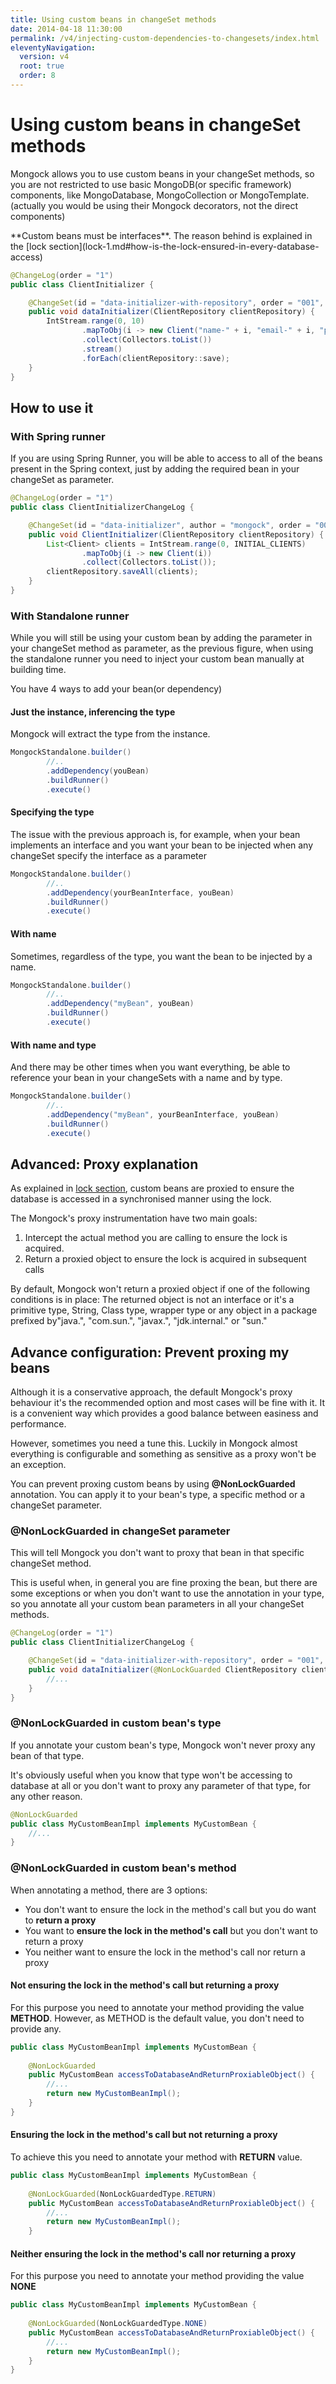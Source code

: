 ```yaml
---
title: Using custom beans in changeSet methods
date: 2014-04-18 11:30:00 
permalink: /v4/injecting-custom-dependencies-to-changesets/index.html
eleventyNavigation:
  version: v4
  root: true
  order: 8
---
```


# Using custom beans in changeSet methods

Mongock allows you to use  custom beans in your changeSet methods, so you are not restricted to use basic MongoDB\(or specific framework\) components, like MongoDatabase, MongoCollection or MongoTemplate.\(actually you would be using their Mongock decorators, not the direct components\)

<div class="success">
**Custom beans must be interfaces**. The reason behind is explained in the [lock section](lock-1.md#how-is-the-lock-ensured-in-every-database-access)
</div>

```java
@ChangeLog(order = "1")
public class ClientInitializer {

    @ChangeSet(id = "data-initializer-with-repository", order = "001", author = "mongock")
    public void dataInitializer(ClientRepository clientRepository) {
        IntStream.range(0, 10)
                .mapToObj(i -> new Client("name-" + i, "email-" + i, "phone" + i, "country" + i))
                .collect(Collectors.toList())
                .stream()
                .forEach(clientRepository::save);
    }
}
```

## How to use it

### With Spring runner

If you are using Spring Runner, you will be able to access to all of the beans present in the Spring context, just by adding the required bean in your changeSet as parameter.

```java
@ChangeLog(order = "1")
public class ClientInitializerChangeLog {

    @ChangeSet(id = "data-initializer", author = "mongock", order = "001")
    public void ClientInitializer(ClientRepository clientRepository) {
        List<Client> clients = IntStream.range(0, INITIAL_CLIENTS)
                .mapToObj(i -> new Client(i))
                .collect(Collectors.toList());
        clientRepository.saveAll(clients);
    }
}
```

### With Standalone runner

While you will still be using your custom bean by adding the parameter in your changeSet method as parameter, as the previous figure, when using the standalone runner you need to inject your custom bean manually at building time.

You have 4 ways to add your bean\(or dependency\)

#### Just the instance, inferencing the type

Mongock will extract the type from the instance. 

```java
MongockStandalone.builder()
        //..        
        .addDependency(youBean)
        .buildRunner()
        .execute()
```

#### Specifying the type

The issue with the previous approach is, for example, when your bean implements an interface and you want your bean to be injected when any changeSet specify the interface as a parameter

```java
MongockStandalone.builder()
        //..        
        .addDependency(yourBeanInterface, youBean)
        .buildRunner()
        .execute()
```

#### With name

Sometimes, regardless of the type, you want the bean to be injected by a name. 

```java
MongockStandalone.builder()
        //..        
        .addDependency("myBean", youBean)
        .buildRunner()
        .execute()
```

#### With name and type

And there may be other times when you want everything, be able to reference your bean in your changeSets with a name and by type.

```java
MongockStandalone.builder()
        //..        
        .addDependency("myBean", yourBeanInterface, youBean)
        .buildRunner()
        .execute()
```

## Advanced: Proxy explanation

As explained in [lock section](lock-1.md#how-is-the-lock-ensured-in-every-database-access), custom beans are proxied to ensure  the database is accessed in a  synchronised manner using the lock. 

The Mongock's proxy instrumentation have two main goals:

1. Intercept the actual method you are calling to ensure the lock is acquired.
2. Return a proxied object  to ensure the lock is acquired in subsequent calls

<div class="success">
By default, Mongock won't return a proxied object if one of the following conditions is in place:  The returned object is not an interface or it's a primitive type, String, Class type, wrapper type or any object in a package prefixed by"java.", "com.sun.", "javax.", "jdk.internal." or "sun."
</div>

## Advance configuration: Prevent proxing my beans

Although it is a conservative approach, the default Mongock's proxy behaviour it's the recommended option and most cases will be fine with it. It is a convenient way which provides a good balance between easiness and performance. 

However, sometimes you need a tune this. Luckily in Mongock almost everything is configurable and something as sensitive as a proxy won't be an exception.

You can prevent proxing custom beans by using **@NonLockGuarded** annotation. You can apply it to your bean's type, a specific method or a changeSet parameter. 

### @NonLockGuarded in changeSet parameter

This will tell Mongock you don't want to proxy that bean in that specific changeSet method. 

This is useful when, in general you are fine proxing the bean, but there are some exceptions or when you don't want to use the annotation in your type, so you annotate all your custom bean parameters in all your changeSet methods.

```java
@ChangeLog(order = "1")
public class ClientInitializerChangeLog {

    @ChangeSet(id = "data-initializer-with-repository", order = "001", author = "mongock")
    public void dataInitializer(@NonLockGuarded ClientRepository clientRepository) {
        //...
    }
}
```

### @NonLockGuarded in custom bean's type

If you annotate your custom bean's type, Mongock won't never proxy any bean of that type. 

It's obviously useful when you know that type won't be accessing to database at all or you don't want to proxy any parameter of that type, for any other reason.

```java
@NonLockGuarded
public class MyCustomBeanImpl implements MyCustomBean {
    //...
}
```

### @NonLockGuarded in custom bean's method

When annotating a method, there are 3 options:

* You don't want to ensure the lock in the method's call but you do want to **return a proxy**
* You want to **ensure the lock in the method's call** but you don't want to return a proxy
* You neither want to ensure the lock in the method's call nor return a proxy

#### **Not ensuring the lock in the method's call but returning a proxy**

For this purpose you need to annotate your method providing the value **METHOD**. However, as METHOD is the default value, you don't need to provide any.

```java
public class MyCustomBeanImpl implements MyCustomBean {
    
    @NonLockGuarded
    public MyCustomBean accessToDatabaseAndReturnProxiableObject() {
        //...
        return new MyCustomBeanImpl();
    }
}
```

#### En**suring the lock in the method's call but not returning a proxy**

To achieve this you need to annotate your method with **RETURN** value.

```java
public class MyCustomBeanImpl implements MyCustomBean {
    
    @NonLockGuarded(NonLockGuardedType.RETURN)
    public MyCustomBean accessToDatabaseAndReturnProxiableObject() {
        //...
        return new MyCustomBeanImpl();
    }
```

#### Neither ensuring the lock in the method's call nor returning a proxy

For this purpose you need to annotate your method providing the value **NONE**

```java
public class MyCustomBeanImpl implements MyCustomBean {
    
    @NonLockGuarded(NonLockGuardedType.NONE)
    public MyCustomBean accessToDatabaseAndReturnProxiableObject() {
        //...
        return new MyCustomBeanImpl();
    }
}
```

